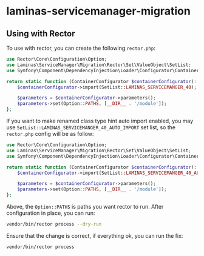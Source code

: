 # laminas-servicemanager-migration

## Using with Rector

To use with rector, you can create the following `rector.php`:

```php
use Rector\Core\Configuration\Option;
use Laminas\ServiceManager\Migration\Rector\Set\ValueObject\SetList;
use Symfony\Component\DependencyInjection\Loader\Configurator\ContainerConfigurator;

return static function (ContainerConfigurator $containerConfigurator): void {
    $containerConfigurator->import(SetList::LAMINAS_SERVICEMANGER_40);

    $parameters = $containerConfigurator->parameters();
    $parameters->set(Option::PATHS, [__DIR__ . '/module']);
};
```

If you want to make renamed class type hint auto import enabled, you may use `SetList::LAMINAS_SERVICEMANGER_40_AUTO_IMPORT` set list, so the `rector.php` config will be as follow:

```php
use Rector\Core\Configuration\Option;
use Laminas\ServiceManager\Migration\Rector\Set\ValueObject\SetList;
use Symfony\Component\DependencyInjection\Loader\Configurator\ContainerConfigurator;

return static function (ContainerConfigurator $containerConfigurator): void {
    $containerConfigurator->import(SetList::LAMINAS_SERVICEMANGER_40_AUTO_IMPORT);

    $parameters = $containerConfigurator->parameters();
    $parameters->set(Option::PATHS, [__DIR__ . '/module']);
};
```

Above, the `Option::PATHS` is paths you want rector to run. After configuration in place, you can run:

```bash
vendor/bin/rector process --dry-run
```

Ensure that the change is correct, if everything ok, you can run the fix:

```bash
vendor/bin/rector process
```
